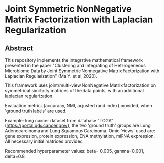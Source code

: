 # Joint Symmetric NonNegative Matrix Factorization with Laplacian Regularization
## Abstract
This repository implements the integrative mathematical framework presented in the paper "Clustering and Integrating of Heterogeneous Microbiome Data by Joint Symmetric Nonnegative Matrix Factorization with Laplacian Regularization" (Ma Y. et al, 2020).

This framework uses joint/multi-view NonNegative Matrix factorization on symmetrical similarity matrices of the data points, with an additional laplacian regularization. 

Evaluation metrics (accuracy, NMI, adjusted rand index) provided, when 'ground truth labels' are used.

Example: lung cancer dataset from database "TCGA" (https://portal.gdc.cancer.gov/), the two 'ground truth' groups are Lung Adenocarcinoma and Lung Squamous Carcinoma. Omic 'views' used are: gene expresion, protein expression, DNA methylation, miRNA expression. All necessary initial matrices provided.

Recommended hyperparameter values:
beta= 0.005, gamma=0.001, delta=0.8

